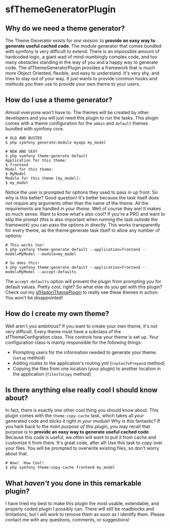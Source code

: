 sfThemeGeneratorPlugin
======================

Why do we need a theme generator?
---------------------------------

The Theme Generator exists for _one reason_: to **provide an easy way to generate useful cached code**.  The module generator 
that comes bundled with symfony is very difficult to extend.  There is an impossible amount of hardcoded logic, a giant wad of 
mind-numbingly complex code, and too many obstacles standing in the way of you and a happy way to generate code.  The sfThemeGeneratorPlugin
provides a framework that is much more Object Oriented, flexible, and easy to understand.  It's very shy, and tries to stay out of your way.
It just wants to provide common hooks and methods you then use to provide your own theme to your users.


How do I use a theme generator?
-------------------------------

Almost everyone won't have to.  The themes will be created by other developers and you will just need this plugin to run the tasks.  This plugin
comes with a theme configuration for the `admin` and `default` themes bundled with symfony core.  

    # OLD AND BUSTED
    $ php symfony generate:module myapp my_model
    
    # NEW AND SEXY
    $ php symfony theme:generate default
    Application for this theme:
    $ frontend 
    Model for this theme:
    $ MyModel 
    Module for this theme [my_model]:
    $ my_model

Notice the user is prompted for options they used to pass in up front.  So why is this better?  Good question!  It's better because the task itself 
does not require any arguments other than the name of the theme. All the requirements are handled _in your theme_.  Well of course they are!  It 
makes so much sense.  Want to know what's also cool?  If you're a PRO and want to skip the prompt (this is also important when running the task 
outside the framework) you can pass the options in directly.  This works transparently for every theme, as the theme:generate task itself to allow any
number of options:

    # This works too!
    $ php symfony theme:generate default --application=frontend --model=MyModel --module=my_model

    # So does this!
    $ php symfony theme:generate default --application=frontend --model=MyModel --accept-defaults

The `accept-defaults` option will prevent the plugin from prompting you for default values.  Pretty cool, right?  So what else do you get with this plugin?  
Check out my [sfHadoriThemePlugin](http://github.com/bshaffer/sfHadoriThemePlugin) to really see these themes in action.  You won't be disappointed!

How do I create my own theme?
-----------------------------

Well aren't you ambitious? If you want to create your own theme, it's not very difficult.  Every theme must have a subclass of the sfThemeConfigration 
class.  This controls how your theme is set up.  Your configuration class is mainly responsible for the following things:

- Prompting users for the information needed to generate your theme. (`setup` method)
- Adding routes to the application's routing.yml (`routesToPrepend` method)
- Copying the files from one location (your plugin) to another location in the application (`filesToCopy` method)

Is there anything else really cool I should know about?
-------------------------------------------------------

In fact, there is exactly _one_ other cool thing you should know about.  This plugin comes with the `theme:copy-cache` task, which takes all your
generated code and sticks it *right in your module*!  Why is this fantastic?  If you hark back to the *main purpose of this plugin*, you may recall
that purpose is to **provide an easy way to generate useful cached code**.  Because this code is useful, we often will want to pull it from cache
and customize it from there.  It's great code, after all!  Use this task to copy over your files.  You will be prompted to overwrite existing files,
so don't worry about that.

    # Wow!  How Cool!
    $ php symfony theme:copy-cache frontend my_model

What *haven't* you done in this remarkable plugin?
--------------------------------------------------

I have tried my best to make this plugin the most usable, extendable, and properly coded plugin I possibly can.  There will still be roadblocks and
limitations, but I will work to remove them as soon as I identify them.  Please contact me with any questions, comments, or suggestions!
